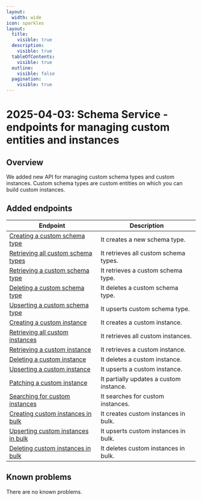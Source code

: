 ```yaml
---
layout:
  width: wide
icon: sparkles
layout:
  title:
    visible: true
  description:
    visible: true
  tableOfContents:
    visible: true
  outline:
    visible: false
  pagination:
    visible: true
---
```

# 2025-04-03: Schema Service - endpoints for managing custom entities and instances

## Overview

We added new API for managing custom schema types and custom instances. Custom schema types are custom entities on which you can build custom instances.

## Added endpoints

| Endpoint                                                                                                   | Description                             |
|------------------------------------------------------------------------------------------------------------|-----------------------------------------|
| [Creating a custom schema type](https://developer.emporix.io/api-references/api-guides/utilities/schema/api-reference/custom-schema-type#post-schema-tenant-custom-entities)          | It creates a new schema type.           |
| [Retrieving all custom schema types](https://developer.emporix.io/api-references/api-guides/utilities/schema/api-reference/custom-schema-type#get-schema-tenant-custom-entities)   | It retrieves all custom schema types.   |
| [Retrieving a custom schema type](https://developer.emporix.io/api-references/api-guides/utilities/schema/api-reference/custom-schema-type#get-schema-tenant-custom-entities-id)       | It retrieves a custom schema type.      |
| [Deleting a custom schema type](https://developer.emporix.io/api-references/api-guides/utilities/schema/api-reference/custom-schema-type#delete-schema-tenant-custom-entities-id)        | It deletes a custom schema type.        |
| [Upserting a custom schema type](https://developer.emporix.io/api-references/api-guides/utilities/schema/api-reference/custom-schema-type#put-schema-tenant-custom-entities-id)          | It upserts custom schema type.          |
| [Creating a custom instance](https://developer.emporix.io/api-references/api-guides/utilities/schema/api-reference/custom-instance#post-schema-tenant-custom-entities-type-instances)                | It creates a custom instance.           |
| [Retrieving all custom instances](https://developer.emporix.io/api-references/api-guides/utilities/schema/api-reference/custom-instance#get-schema-tenant-custom-entities-type-instances)         | It retrieves all custom instances.      |
| [Retrieving a custom instance](https://developer.emporix.io/api-references/api-guides/utilities/schema/api-reference/custom-instance#get-schema-tenant-custom-entities-type-instances-id)             | It retrieves a custom instance.         |
| [Deleting a custom instance](https://developer.emporix.io/api-references/api-guides/utilities/schema/api-reference/custom-instance#delete-schema-tenant-custom-entities-type-instances-id)             | It deletes a custom instance.           |
| [Upserting a custom instance](https://developer.emporix.io/api-references/api-guides/utilities/schema/api-reference/custom-instance#put-schema-tenant-custom-entities-type-instances-id)                | It upserts a custom instance.           |
| [Patching a custom instance](https://developer.emporix.io/api-references/api-guides/utilities/schema/api-reference/custom-instance#patch-schema-tenant-custom-entities-type-instances-id)                | It partially updates a custom instance. |
| [Searching for custom instances](https://developer.emporix.io/api-references/api-guides/utilities/schema/api-reference/custom-instance#post-schema-tenant-custom-entities-type-instances-search)           | It searches for custom instances.       |
| [Creating custom instances in bulk](https://developer.emporix.io/api-references/api-guides/utilities/schema/api-reference/custom-instance#post-schema-tenant-custom-entities-type-instances-bulk)   | It creates custom instances in bulk.    |
| [Upserting custom instances in bulk](https://developer.emporix.io/api-references/api-guides/utilities/schema/api-reference/custom-instance#put-schema-tenant-custom-entities-type-instances-bulk)   | It upserts custom instances in bulk.    |
| [Deleting custom instances in bulk](https://developer.emporix.io/api-references/api-guides/utilities/schema/api-reference/custom-instance#delete-schema-tenant-custom-entities-type-instances-bulk) | It deletes custom instances in bulk.    |

## Known problems

There are no known problems.